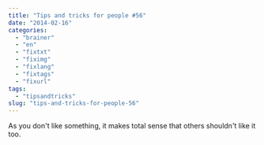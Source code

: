 ```yaml
---
title: "Tips and tricks for people #56"
date: "2014-02-16"
categories: 
  - "brainer"
  - "en"
  - "fixtxt"
  - "fiximg"
  - "fixlang"
  - "fixtags"
  - "fixurl"
tags: 
  - "tipsandtricks"
slug: "tips-and-tricks-for-people-56"
---
```


As you don't like something, it makes total sense that others shouldn't like it too.
